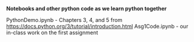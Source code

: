 **Notebooks and other python code as we learn python together**

PythonDemo.ipynb - Chapters 3, 4, and 5 from https://docs.python.org/3/tutorial/introduction.html
Asg1Code.ipynb - our in-class work on the first assignment
